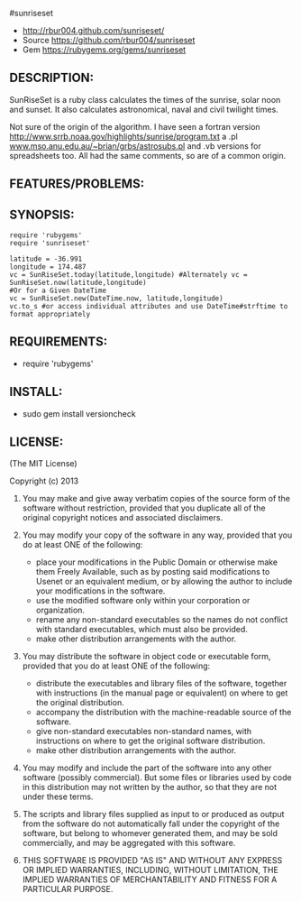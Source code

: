 #sunriseset

* http://rbur004.github.com/sunriseset/
* Source https://github.com/rbur004/sunriseset
* Gem https://rubygems.org/gems/sunriseset

## DESCRIPTION:

SunRiseSet is a ruby class calculates the times of the sunrise, solar noon and sunset.
It also calculates astronomical, naval and civil twilight times.

Not sure of the origin of the algorithm.
I have seen a fortran version http://www.srrb.noaa.gov/highlights/sunrise/program.txt
a .pl www.mso.anu.edu.au/~brian/grbs/astrosubs.pl and .vb versions for spreadsheets too. 
All had the same comments, so are of a common origin.

## FEATURES/PROBLEMS:


## SYNOPSIS:

	require 'rubygems'
	require 'sunriseset'
	
	latitude = -36.991
	longitude = 174.487
	vc = SunRiseSet.today(latitude,longitude) #Alternately vc = SunRiseSet.now(latitude,longitude)
	#Or for a Given DateTime
	vc = SunRiseSet.new(DateTime.now, latitude,longitude)
	vc.to_s #or access individual attributes and use DateTime#strftime to format appropriately

## REQUIREMENTS:

* require 'rubygems'

## INSTALL:

* sudo gem install versioncheck

## LICENSE:

(The MIT License)

Copyright (c) 2013

1. You may make and give away verbatim copies of the source form of the
   software without restriction, provided that you duplicate all of the
   original copyright notices and associated disclaimers.

2. You may modify your copy of the software in any way, provided that
   you do at least ONE of the following:
    *  place your modifications in the Public Domain or otherwise make them Freely Available, such as by posting said modifications to Usenet or an equivalent medium, or by allowing the author to include your modifications in the software.
    *  use the modified software only within your corporation or organization.
    *  rename any non-standard executables so the names do not conflict with standard executables, which must also be provided.
    *  make other distribution arrangements with the author.

3. You may distribute the software in object code or executable form, provided that you do at least ONE of the following:
    * distribute the executables and library files of the software,
  together with instructions (in the manual page or equivalent)
  on where to get the original distribution.
    * accompany the distribution with the machine-readable source of
  the software.
    * give non-standard executables non-standard names, with
        instructions on where to get the original software distribution.
    * make other distribution arrangements with the author.

4. You may modify and include the part of the software into any other
   software (possibly commercial).  But some files or libraries used by
   code in this distribution  may not written by the author, so that they 
   are not under these terms.

5. The scripts and library files supplied as input to or produced as 
   output from the software do not automatically fall under the
   copyright of the software, but belong to whomever generated them, 
   and may be sold commercially, and may be aggregated with this
   software.

6. THIS SOFTWARE IS PROVIDED "AS IS" AND WITHOUT ANY EXPRESS OR
   IMPLIED WARRANTIES, INCLUDING, WITHOUT LIMITATION, THE IMPLIED
   WARRANTIES OF MERCHANTABILITY AND FITNESS FOR A PARTICULAR
   PURPOSE.
